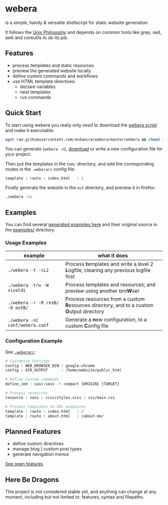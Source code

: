# webera

is a simple, handy & versatile shellscript for static website generation 

It follows the [Unix Philosophy](https://en.wikipedia.org/wiki/Unix_philosophy) and depends on common tools like grep, sed, awk and coreutils to do its job.


## Features

- process templates and static resources
- preview the generated website locally
- define custom commands and workflows
- use HTML template directives:
	- declare variables
	- nest templates
	- run commands

## Quick Start

To start using webera you really only *need* to download the [webera script](https://raw.githubusercontent.com/andamira/webera/master/webera) and make it executable:

```sh
wget raw.githubusercontent.com/andamira/webera/master/webera && chmod +x webera
```

You can generate (`webera -n`), [download](https://raw.githubusercontent.com/andamira/webera/master/.weberarc) or write a new configuration file for your project.

Then put the templates in the `tem/` directory, and add the corresponding routes in the `.weberarc` config file:

```
template : route : index.html   : /
```

Finally generate the website in the `out` directory, and preview it in firefox:

```sh
./webera -tw
```

## Examples

You can find several [generated examples here](https://andamira.github.io/webera/examples/)
and their original source in the [examples/](https://github.com/andamira/webera/tree/master/examples) directory.

### Usage Examples

| example                         | what it does |
| ------------------------------- | ------------ |
| `./webera -t -cL2`              | Process **t**emplates and write a level 2 **L**ogfile, clearing any previous logfile first |
| `./webera -trw -W vivaldi`      | Process templates and resources; and preview using another bro**W**ser |
| `./webera -r -R resB/ -O outB/` | Process resources from a custom **R**esources directory, and to a custom **O**utput directory |
| `./webera -nC conf/webera.conf` | Generate a **n**ew configuration, to a custom **C**onfig file |

### Configuration Example

See [`.weberarc`](https://github.com/andamira/webera/blob/master/.weberarc):

```bash
# Customize Settings
config : WEB_BROWSER_BIN : google-chrome
config : DIR_OUTPUT      : /home/website/public_html

# Define Custom commands
define_cmd : sass:sass -t compact {ORIGIN} {TARGET}

# Process resources
resource : sass : scss/styles.scss : css/main.css

# Process templates to URL endpoints
template : route : index.html   : /
template : route : about.html   : /about-me/
```

## Planned Features

- define custom directives
- manage blog | custom post types
- generate navigation menus

[See open features](https://github.com/andamira/webera/issues?q=is%3Aissue+is%3Aopen+label%3A%22type%3A+feature%22)

## Here Be Dragons

This project is not considered stable yet, and anything can change at any moment, including but not limited to: features, syntax and filepaths.
